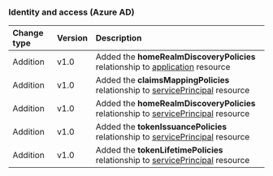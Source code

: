 ### Identity and access (Azure AD)

| **Change type** | **Version** | **Description** |
|:---|:---|:---|
|Addition|v1.0|Added the **homeRealmDiscoveryPolicies** relationship to [application](/graph/api/resources/application?view=graph-rest-1.0) resource|
|Addition|v1.0|Added the **claimsMappingPolicies** relationship to [servicePrincipal](/graph/api/resources/servicePrincipal?view=graph-rest-1.0) resource|
|Addition|v1.0|Added the **homeRealmDiscoveryPolicies** relationship to [servicePrincipal](/graph/api/resources/servicePrincipal?view=graph-rest-1.0) resource|
|Addition|v1.0|Added the **tokenIssuancePolicies** relationship to [servicePrincipal](/graph/api/resources/servicePrincipal?view=graph-rest-1.0) resource|
|Addition|v1.0|Added the **tokenLifetimePolicies** relationship to [servicePrincipal](/graph/api/resources/servicePrincipal?view=graph-rest-1.0) resource|
